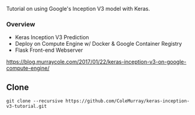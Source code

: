 Tutorial on using Google's Inception V3 model with Keras.
[](diagram.jpg)

### Overview
* Keras Inception V3 Prediction 
* Deploy on Compute Engine w/ Docker & Google Container Registry
* Flask Front-end Webserver

https://blog.murraycole.com/2017/01/22/keras-inception-v3-on-google-compute-engine/


## Clone

```git clone --recursive https://github.com/ColeMurray/keras-inception-v3-tutorial.git```
